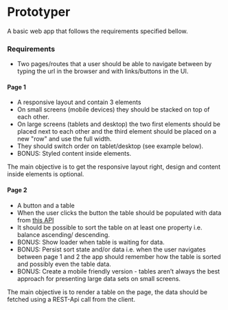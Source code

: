# Prototyper 

A basic web app that follows the requirements specified bellow.

### Requirements
* Two pages/routes that a user should be able to navigate between by typing the url in the browser and with links/buttons in the UI.

#### Page 1
* A responsive layout and contain 3 elements
* On small screens (mobile devices) they should be stacked on top of each other.
* On large screens (tablets and desktop) the two first elements should be placed next to each
other and the third element should be placed on a new "row" and use the full width.
* They should switch order on tablet/desktop (see example below).
* BONUS: Styled content inside elements.

The main objective is to get the responsive layout right, design and content inside elements is optional.

#### Page 2
* A button and a table
* When the user clicks the button the table should be populated with data from [this API](https://private-9b37c2-wlb.apiary-mock.com/accounts?ccy=SEK)
* It should be possible to sort the table on at least one property i.e. balance ascending/
descending.
* BONUS: Show loader when table is waiting for data.
* BONUS: Persist sort state and/or data i.e. when the user navigates between page 1 and 2 the app
should remember how the table is sorted and possibly even the table data.
* BONUS: Create a mobile friendly version - tables aren’t always the best approach for presenting large
data sets on small screens.

The main objective is to render a table on the page, the data should be fetched using a REST-Api call from the client.
